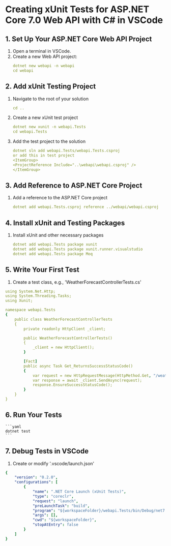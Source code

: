 # Creating xUnit Tests for ASP.NET Core 7.0 Web API with C# in VSCode

## 1. Set Up Your ASP.NET Core Web API Project
1. Open a terminal in VSCode.
2. Create a new Web API project:
   ```yaml
   dotnet new webapi -n webapi
   cd webapi
   ```

## 2. Add xUnit Testing Project
1. Navigate to the root of your solution
    ```yaml
    cd ..
    ```
2. Create a new xUnit test project
     ```yaml
    dotnet new xunit -n webapi.Tests
    cd webapi.Tests
    ```
3. Add the test project to the solution
     ```yaml
    dotnet sln add webapi.Tests/webapi.Tests.csproj
    or add this in test project
    <ItemGroup>
    <ProjectReference Include="..\webapi\webapi.csproj" />
    </ItemGroup>
    ```
## 3. Add Reference to ASP.NET Core Project
1. Add a reference to the ASP.NET Core project
    ```yaml
    dotnet add webapi.Tests.csproj reference ../webapi/webapi.csproj
    ```
## 4. Install xUnit and Testing Packages
1. Install xUnit and other necessary packages
    ```yaml
    dotnet add webapi.Tests package xunit
    dotnet add webapi.Tests package xunit.runner.visualstudio
    dotnet add webapi.Tests package Moq
    ```
## 5. Write Your First Test
1. Create a test class, e.g., 'WeatherForecastControllerTests.cs'
```yaml
using System.Net.Http;
using System.Threading.Tasks;
using Xunit;

namespace webapi.Tests
{
    public class WeatherForecastControllerTests
    {
        private readonly HttpClient _client;

        public WeatherForecastControllerTests()
        {
            _client = new HttpClient();
        }

        [Fact]
        public async Task Get_ReturnsSuccessStatusCode()
        {
            var request = new HttpRequestMessage(HttpMethod.Get, "/weatherforecast");
            var response = await _client.SendAsync(request);
            response.EnsureSuccessStatusCode();
        }
    }
}
```
## 6. Run Your Tests
    ```yaml
    dotnet test
    ```

## 7. Debug Tests in VSCode
1. Create or modify '.vscode/launch.json'

```yaml
{
    "version": "0.2.0",
    "configurations": [
        {
            "name": ".NET Core Launch (xUnit Tests)",
            "type": "coreclr",
            "request": "launch",
            "preLaunchTask": "build",
            "program": "${workspaceFolder}/webapi.Tests/bin/Debug/net7.0/webapi.Tests.dll",
            "args": [],
            "cwd": "${workspaceFolder}",
            "stopAtEntry": false
        }
    ]
}
```

